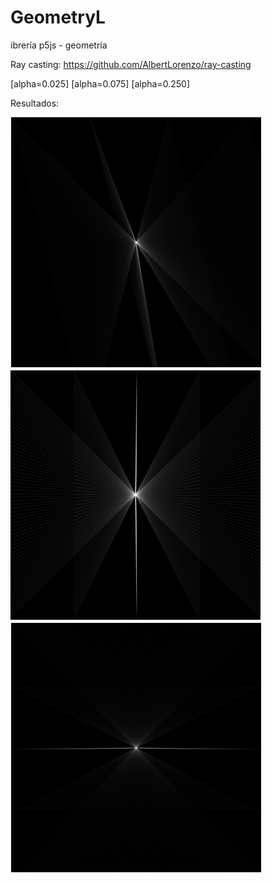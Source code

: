 # GeometryL
ibrería p5js - geometría

Ray casting: https://github.com/AlbertLorenzo/ray-casting

[alpha=0.025]
[alpha=0.075]
[alpha=0.250]

Resultados:

![alpha=0.025](https://github.com/AlbertLorenzo/Geometry/blob/master/pntScreen/.0250.PNG)
![alpha=0.075](https://github.com/AlbertLorenzo/Geometry/blob/master/pntScreen/.0750.PNG)
![alpha=0.250](https://github.com/AlbertLorenzo/Geometry/blob/master/pntScreen/100-.250.PNG)
